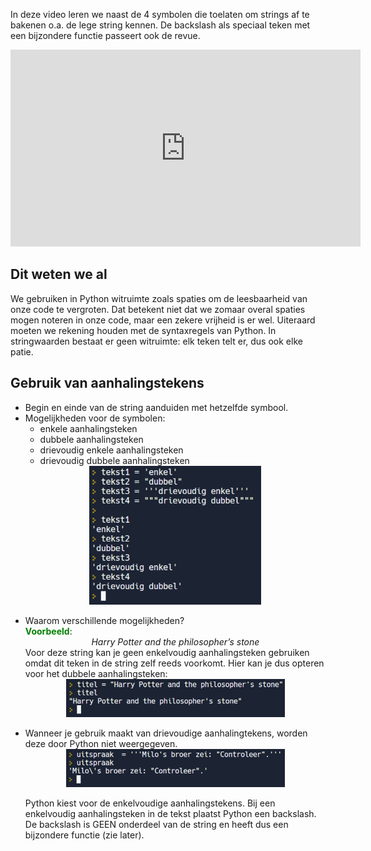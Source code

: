 In deze video leren we naast de 4 symbolen die toelaten om strings af te bakenen o.a. de lege string kennen. De backslash als speciaal teken met een bijzondere functie passeert ook de revue.

<div align="center">
  <iframe width="560" height="315" src="https://www.youtube.com/embed/81YEEXJAk8U" title="YouTube video player" frameborder="0" allow="accelerometer; autoplay; clipboard-write; encrypted-media; gyroscope; picture-in-picture; web-share" allowfullscreen></iframe>
</div>

## Dit weten we al
We gebruiken in Python witruimte zoals spaties om de leesbaarheid van onze code te vergroten. Dat betekent niet dat we zomaar overal spaties mogen noteren in onze code, maar een zekere vrijheid is er wel. Uiteraard moeten we rekening houden met de syntaxregels van Python. In stringwaarden bestaat er geen witruimte: elk teken telt er, dus ook elke patie.

## Gebruik van aanhalingstekens
<ul> 
  <li>Begin en einde van de string aanduiden met hetzelfde symbool.</li>
  <li>Mogelijkheden voor de symbolen:
    <ul>
      <li>enkele aanhalingsteken</li>
      <li>dubbele aanhalingsteken</li>
      <li>drievoudig enkele aanhalingsteken</li>
      <li>drievoudig dubbele aanhalingsteken</li>
    </ul>
    <div align="center">
      <img src="media/aanhalingstekens.png" align="center" width="275px" data-caption="Gebruik van aanhalingstekens." />
    </div>
    <br>
  </li>
  <li>Waarom verschillende mogelijkheden?<br>
    <b style="color:green;">Voorbeeld</b>:<br>
    <div align="center">
      <i>Harry Potter and the philosopher’s stone</i>
    </div>
    Voor deze string kan je geen enkelvoudig aanhalingsteken gebruiken omdat dit teken in de string zelf reeds voorkomt. Hier kan je dus opteren voor het dubbele         aanhalingsteken:
    <br>
    <div align="center">
      <img src="media/aanhalingstekens_vb1.png" align="center" width="350px" data-caption="Gebruik van aanhalingstekens - Voorbeeld 1." />
    </div>
    <br>
  </li>
  <li>Wanneer je gebruik maakt van drievoudige aanhalingtekens, worden deze door Python niet weergegeven.
    <br>
    <div align="center">
      <img src="media/aanhalingstekens_vb2.png" align="center" width="350px" data-caption="Gebruik van aanhalingstekens - Voorbeeld 2." />
    </div>
    <br>
    Python kiest voor de enkelvoudige aanhalingstekens. Bij een enkelvoudig aanhalingsteken in de tekst plaatst Python een backslash. De backslash is GEEN onderdeel     van de string en heeft dus een bijzondere functie (zie later).

  </li>
</ul>
